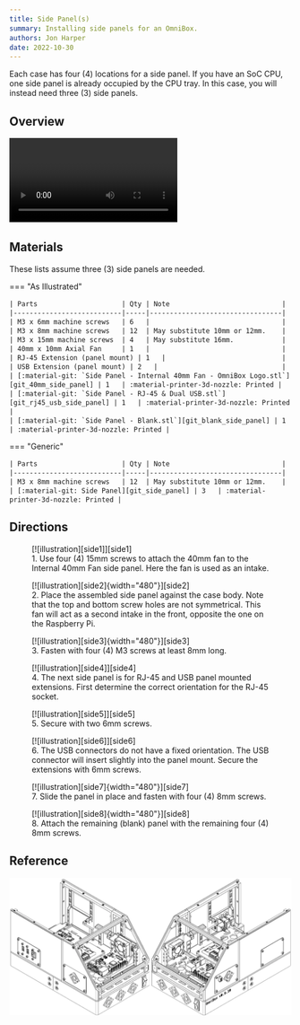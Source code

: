 ```yaml
---
title: Side Panel(s)
summary: Installing side panels for an OmniBox.
authors: Jon Harper
date: 2022-10-30
---
```


Each case has four (4) locations for a side panel. If you have an SoC CPU, one side panel is already occupied by the CPU tray. In this case, you will instead need three (3) side panels.

## Overview

<video controls="">
    <source src="{{meta.video_folder}}side.mp4" type="video/mp4">
</video>

## Materials

These lists assume three (3) side panels are needed.

=== "As Illustrated"

    | Parts                     | Qty | Note                            |
    |---------------------------|-----|---------------------------------|
    | M3 x 6mm machine screws   | 6   |                                 |
    | M3 x 8mm machine screws   | 12  | May substitute 10mm or 12mm.    |
    | M3 x 15mm machine screws  | 4   | May substitute 16mm.            |
    | 40mm x 10mm Axial Fan     | 1   |                                 |
    | RJ-45 Extension (panel mount) | 1   |                             |
    | USB Extension (panel mount) | 2   |                               |
    | [:material-git: `Side Panel - Internal 40mm Fan - OmniBox Logo.stl`][git_40mm_side_panel] | 1   | :material-printer-3d-nozzle: Printed |
    | [:material-git: `Side Panel - RJ-45 & Dual USB.stl`][git_rj45_usb_side_panel] | 1   | :material-printer-3d-nozzle: Printed |
    | [:material-git: `Side Panel - Blank.stl`][git_blank_side_panel] | 1   | :material-printer-3d-nozzle: Printed |

=== "Generic"

    | Parts                     | Qty | Note                            |
    |---------------------------|-----|---------------------------------|
    | M3 x 8mm machine screws   | 12  | May substitute 10mm or 12mm.    |
    | [:material-git: Side Panel][git_side_panel] | 3   | :material-printer-3d-nozzle: Printed |

## Directions
                                                            
<figure markdown>
  [![illustration][side1]][side1]
  <figcaption>1. Use four (4) 15mm screws to attach the 40mm fan to the Internal 40mm Fan side panel. Here the fan is used as an intake.</figcaption>
</figure>

<figure markdown>
  [![illustration][side2]{width="480"}][side2]
  <figcaption>2. Place the assembled side panel against the case body. Note that the top and bottom screw holes are not symmetrical. This fan will act as a second intake in the front, opposite the one on the Raspberry Pi.</figcaption>
</figure>

<figure markdown>
  [![illustration][side3]{width="480"}][side3]
  <figcaption>3. Fasten with four (4) M3 screws at least 8mm long. </figcaption>
</figure>

<figure markdown>
  [![illustration][side4]][side4]
  <figcaption>4. The next side panel is for RJ-45 and USB panel mounted extensions. First determine the correct orientation for the RJ-45 socket.</figcaption>
</figure>

<figure markdown>
  [![illustration][side5]][side5]
  <figcaption>5. Secure with two 6mm screws.</figcaption>
</figure>

<figure markdown>
  [![illustration][side6]][side6]
  <figcaption>6. The USB connectors do not have a fixed orientation. The USB connector will insert slightly into the panel mount. Secure the extensions with 6mm screws.</figcaption>
</figure>

<figure markdown>
  [![illustration][side7]{width="480"}][side7]
  <figcaption>7. Slide the panel in place and fasten with four (4) 8mm screws.</figcaption>
</figure>

<figure markdown>
  [![illustration][side8]{width="480"}][side8]
  <figcaption>8. Attach the remaining (blank) panel with the remaining four (4) 8mm screws.</figcaption>
</figure>

## Reference

[![illustration][side_final]][side_final]

[side1]: ../img/assembly/panels/side/side1.webp
[side2]: ../img/assembly/panels/side/side2.webp
[side3]: ../img/assembly/panels/side/side3.webp
[side4]: ../img/assembly/panels/side/side4.webp
[side5]: ../img/assembly/panels/side/side5.webp
[side6]: ../img/assembly/panels/side/side6.webp
[side7]: ../img/assembly/panels/side/side7.webp
[side8]: ../img/assembly/panels/side/side8.webp
[side_final]: ../img/assembly/panels/side/side_final.webp